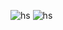 ![hs](https://github.com/PoojaShylaja/AirBnb_Python_Paris/assets/101803358/ea4dc13b-e2e8-4eba-ae01-c671810ad7c1)
![hs](https://github.com/PoojaShylaja/AirBnb_Python_Paris/assets/101803358/ea4dc13b-e2e8-4eba-ae01-c671810ad7c1)

